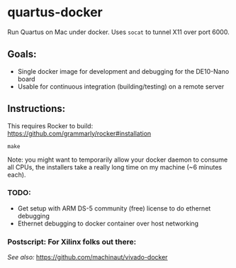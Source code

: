 # quartus-docker

Run Quartus on Mac under docker.  Uses `socat` to tunnel X11 over port 6000.

## Goals:

- Single docker image for development and debugging for the DE10-Nano board
- Usable for continuous integration (building/testing) on a remote server

## Instructions:

This requires Rocker to build: https://github.com/grammarly/rocker#installation

    make

Note: you might want to temporarily allow your docker daemon to consume all CPUs,
the installers take a really long time on my machine (~6 minutes each).

### TODO:

- Get setup with ARM DS-5 community (free) license to do ethernet debugging
- Ethernet debugging to docker container over host networking

### Postscript: For Xilinx folks out there:

*See also:* https://github.com/machinaut/vivado-docker

